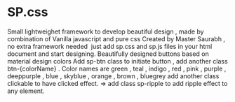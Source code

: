 # SP.css
Small lightweighet framework to develop beautiful design , made by combination of Vanilla javascript and pure css 
Created by Master Saurabh , no extra framework needed  just add sp.css and sp.js files in your html document and start designing.
Beautifully designed buttons based on material design colors
Add sp-btn class to initiate button , add another class btn-{colorName} .
Color names are green , teal , indigo , red , pink , purple , deeppurple , blue , skyblue , orange , brown , bluegrey
add another class clickable to have clicked effect. 
=> add class sp-ripple to add ripple effect to any element.
